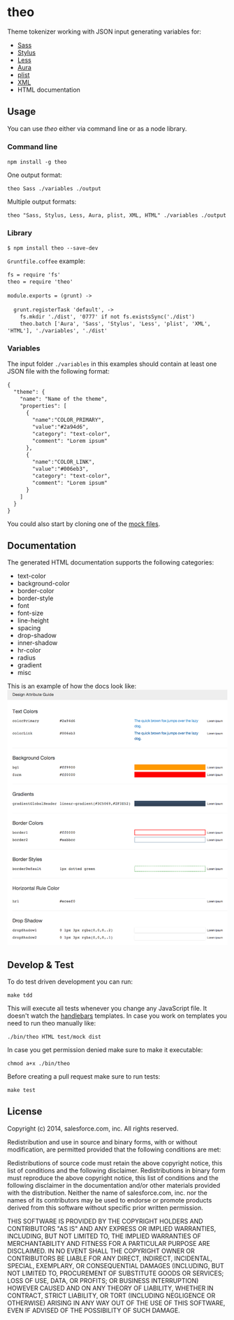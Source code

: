 theo
====

Theme tokenizer working with JSON input generating variables for:

- [Sass](http://sass-lang.com/)
- [Stylus](http://learnboost.github.io/stylus/)
- [Less](http://lesscss.org/)
- [Aura](http://documentation.auraframework.org/auradocs)
- [plist](http://en.wikipedia.org/wiki/Property_list)
- [XML](http://en.wikipedia.org/wiki/XML)
- HTML documentation

## Usage

You can use _theo_ either via command line or as a node library.

### Command line

    npm install -g theo

One output format:

    theo Sass ./variables ./output

Multiple output formats:

    theo "Sass, Stylus, Less, Aura, plist, XML, HTML" ./variables ./output

### Library

    $ npm install theo --save-dev

`Gruntfile.coffee` example:

    fs = require 'fs'
    theo = require 'theo'

    module.exports = (grunt) ->
        
      grunt.registerTask 'default', ->
        fs.mkdir './dist', '0777' if not fs.existsSync('./dist')
        theo.batch ['Aura', 'Sass', 'Stylus', 'Less', 'plist', 'XML', 'HTML'], './variables', './dist'


### Variables

The input folder `./variables` in this examples should contain at least one JSON file with the following format:

    {
      "theme": {
        "name": "Name of the theme",
        "properties": [
          {
            "name":"COLOR_PRIMARY",
            "value":"#2a94d6",
            "category": "text-color",
            "comment": "Lorem ipsum"
          },
          {
            "name":"COLOR_LINK",
            "value":"#006eb3",
            "category": "text-color",
            "comment": "Lorem ipsum"
          }
        ]
      }
    }

You could also start by cloning one of the [mock files](test/mock/s1base.json).

## Documentation

The generated HTML documentation supports the following categories:

- text-color
- background-color
- border-color
- border-style
- font
- font-size
- line-height
- spacing
- drop-shadow
- inner-shadow
- hr-color
- radius
- gradient
- misc

This is an example of how the docs look like:
![Alt text](/assets/doc_example.png?raw=true "HTML Docs Example")

## Develop & Test

To do test driven development you can run:

    make tdd

This will execute all tests whenever you change any JavaScript file.
It doesn't watch the [handlebars](http://handlebarsjs.com/) templates. In case you work on templates you need to run theo manually like:

    ./bin/theo HTML test/mock dist

In case you get permission denied make sure to make it executable:

    chmod a+x ./bin/theo

Before creating a pull request make sure to run tests:

    make test

## License

Copyright (c) 2014, salesforce.com, inc. All rights reserved.

Redistribution and use in source and binary forms, with or without modification, are permitted provided that the following conditions are met:

Redistributions of source code must retain the above copyright notice, this list of conditions and the following disclaimer.
Redistributions in binary form must reproduce the above copyright notice, this list of conditions and the following disclaimer in the documentation and/or other materials provided with the distribution.
Neither the name of salesforce.com, inc. nor the names of its contributors may be used to endorse or promote products derived from this software without specific prior written permission.

THIS SOFTWARE IS PROVIDED BY THE COPYRIGHT HOLDERS AND CONTRIBUTORS "AS IS" AND ANY EXPRESS OR IMPLIED WARRANTIES, INCLUDING, BUT NOT LIMITED TO, THE IMPLIED WARRANTIES OF MERCHANTABILITY AND FITNESS FOR A PARTICULAR PURPOSE ARE DISCLAIMED. IN NO EVENT SHALL THE COPYRIGHT OWNER OR CONTRIBUTORS BE LIABLE FOR ANY DIRECT, INDIRECT, INCIDENTAL, SPECIAL, EXEMPLARY, OR CONSEQUENTIAL DAMAGES (INCLUDING, BUT NOT LIMITED TO, PROCUREMENT OF SUBSTITUTE GOODS OR SERVICES; LOSS OF USE, DATA, OR PROFITS; OR BUSINESS INTERRUPTION) HOWEVER CAUSED AND ON ANY THEORY OF LIABILITY, WHETHER IN CONTRACT, STRICT LIABILITY, OR TORT (INCLUDING NEGLIGENCE OR OTHERWISE) ARISING IN ANY WAY OUT OF THE USE OF THIS SOFTWARE, EVEN IF ADVISED OF THE POSSIBILITY OF SUCH DAMAGE.